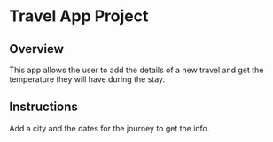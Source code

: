 # Travel App Project

## Overview
This app allows the user to add the details of a new travel and get the temperature they will have during the stay.

## Instructions
Add a city and the dates for the journey to get the info.
